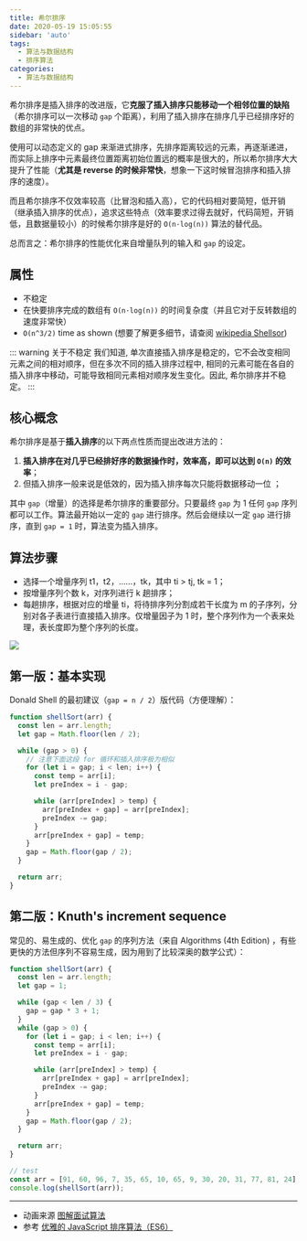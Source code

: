 ```yaml
---
title: 希尔排序
date: 2020-05-19 15:05:55
sidebar: 'auto'
tags:
  - 算法与数据结构
  - 排序算法
categories:
  - 算法与数据结构
---
```


希尔排序是插入排序的改进版，它**克服了插入排序只能移动一个相邻位置的缺陷**（希尔排序可以一次移动 `gap` 个距离），利用了插入排序在排序几乎已经排序好的数组的非常快的优点。

使用可以动态定义的 gap 来渐进式排序，先排序距离较远的元素，再逐渐递进，而实际上排序中元素最终位置距离初始位置远的概率是很大的，所以希尔排序大大提升了性能（**尤其是 reverse 的时候非常快**，想象一下这时候冒泡排序和插入排序的速度）。

而且希尔排序不仅效率较高（比冒泡和插入高），它的代码相对要简短，低开销（继承插入排序的优点），追求这些特点（效率要求过得去就好，代码简短，开销低，且数据量较小）的时候希尔排序是好的 `O(n·log(n))` 算法的替代品。

总而言之：希尔排序的性能优化来自增量队列的输入和 `gap` 的设定。

## 属性

- 不稳定
- 在快要排序完成的数组有 `O(n·log(n))` 的时间复杂度（并且它对于反转数组的速度非常快）
- `O(n^3/2)` time as shown (想要了解更多细节，请查阅 [wikipedia Shellsor](https://en.wikipedia.org/wiki/Shellsort#Applications))

::: warning 关于不稳定
我们知道, 单次直接插入排序是稳定的，它不会改变相同元素之间的相对顺序，但在多次不同的插入排序过程中, 相同的元素可能在各自的插入排序中移动，可能导致相同元素相对顺序发生变化。因此, 希尔排序并不稳定。
:::

## 核心概念

希尔排序是基于**插入排序**的以下两点性质而提出改进方法的：

1. **插入排序在对几乎已经排好序的数据操作时，效率高，即可以达到 `O(n)` 的效率**；
2. 但插入排序一般来说是低效的，因为插入排序每次只能将数据移动一位 ；

其中 `gap`（增量）的选择是希尔排序的重要部分。只要最终 `gap` 为 1 任何 `gap` 序列都可以工作。算法最开始以一定的 `gap` 进行排序。然后会继续以一定 `gap` 进行排序，直到 `gap = 1` 时，算法变为插入排序。

## 算法步骤

- 选择一个增量序列 t1，t2，……，tk，其中 ti > tj, tk = 1；
- 按增量序列个数 k，对序列进行 k 趟排序；
- 每趟排序，根据对应的增量 ti，将待排序列分割成若干长度为 m 的子序列，分别对各子表进行直接插入排序。仅增量因子为 1 时，整个序列作为一个表来处理，表长度即为整个序列的长度。

![](https://gitee.com/alvin0216/cdn/raw/master/images/ShellSort.png)

## 第一版：基本实现

Donald Shell 的最初建议（`gap = n / 2`）版代码（方便理解）：

```js
function shellSort(arr) {
  const len = arr.length;
  let gap = Math.floor(len / 2);

  while (gap > 0) {
    // 注意下面这段 for 循环和插入排序极为相似
    for (let i = gap; i < len; i++) {
      const temp = arr[i];
      let preIndex = i - gap;

      while (arr[preIndex] > temp) {
        arr[preIndex + gap] = arr[preIndex];
        preIndex -= gap;
      }
      arr[preIndex + gap] = temp;
    }
    gap = Math.floor(gap / 2);
  }

  return arr;
}
```

## 第二版：Knuth's increment sequence

常见的、易生成的、优化 `gap` 的序列方法（来自 Algorithms (4th Edition) ，有些更快的方法但序列不容易生成，因为用到了比较深奥的数学公式）：

```js
function shellSort(arr) {
  const len = arr.length;
  let gap = 1;

  while (gap < len / 3) {
    gap = gap * 3 + 1;
  }
  while (gap > 0) {
    for (let i = gap; i < len; i++) {
      const temp = arr[i];
      let preIndex = i - gap;

      while (arr[preIndex] > temp) {
        arr[preIndex + gap] = arr[preIndex];
        preIndex -= gap;
      }
      arr[preIndex + gap] = temp;
    }
    gap = Math.floor(gap / 2);
  }

  return arr;
}

// test
const arr = [91, 60, 96, 7, 35, 65, 10, 65, 9, 30, 20, 31, 77, 81, 24];
console.log(shellSort(arr));
```

---

- 动画来源 [图解面试算法](https://github.com/MisterBooo/LeetCodeAnimation)
- 参考 [优雅的 JavaScript 排序算法（ES6）](https://juejin.im/post/5ab62ec36fb9a028cf326c49)

